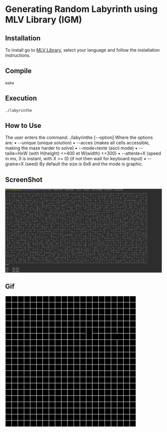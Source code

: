 # Generating Random Labyrinth using MLV Library (IGM)
## Installation
To install go to [MLV Library](http://www-igm.univ-mlv.fr/~boussica/mlv/index.html), select your language and follow the installation instructions.
## Compile
```
make
```
## Execution
```
./labyrinthe
```
## How to Use
The user enters the command:
./labyrinthe [--option]
Where the options are:
▪ --unique (unique solution)
▪ --acces (makes all cells accessible, making the maze harder to solve)
▪ --mode=texte (ascii mode)
▪ --taille=HxW (with H(height) <=400 et W(width) <=300)
▪ --attente=X (speed in ms, 0 is instant, with X >= 0) (if not then wait for keyboard input)
▪ --graine=X (seed) 
By default the size is 6x8 and the mode is graphic.

## ScreenShot

![Example2](gif/ex.png)

## Gif
![Example1](gif/ex.gif)
